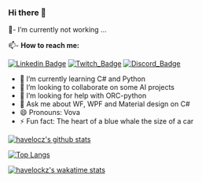 <!--- [![profile](https://cr-ss-service.azurewebsites.net/api/ScreenShot?widget=summary&username=abel13)]()-->

### Hi there 👋

💼- I’m currently not working ... 
<!--<br/>
[![Accurate Badge](https://i.ytimg.com/vi/eLeFN2EkkB0/maxresdefault.jpg)](https://rawicz.com.ua/)
<br/>-->

📫- <b>How to reach me:</b> <br/>

[![Linkedin Badge](https://img.shields.io/badge/%20-LinkedIn-blue?style=for-the-badge&logo=linkedin)](https://www.linkedin.com/in/vovan-r-24505b11a/)
[![Twitch_Badge](https://img.shields.io/badge/-Twitch-ddd?style=for-the-badge&logo=twitch)](https://www.twitch.tv/antartick)
[![Discord_Badge](https://img.shields.io/badge/-Discord-333?style=for-the-badge&logo=discord)](https://discord.gg/cTvKBVDE8a)

<!--[![YouTube_Badge](https://img.shields.io/badge/-YouTube-red?style=for-the-badge&logo=youtube)](https://www.youtube.com/designcomwpf)-->

- 🌱 I’m currently learning C# and Python
- 👯 I’m looking to collaborate on some AI projects
- 🤔 I’m looking for help with ORC-python
- 💬 Ask me about WF, WPF and Material design on C#
- 😄 Pronouns: Vova
- ⚡ Fun fact: The heart of a blue whale the size of a car

[![havelocz's github stats](https://github-readme-stats.vercel.app/api?username=havelockz&show_icons=true&theme=gotham)](https://github.com/havelockz/github-readme-stats)

 <!--[![stats](https://cr-skills-chart-widget.azurewebsites.net/api/api?username=havelockz)]()-->
 [![Top Langs](https://github-readme-stats.vercel.app/api/top-langs/?username=havelockz&layout=compact&theme=tokyonight)](https://github.com/havelockz/github-readme-stats)

[![havelockz's wakatime stats](https://github-readme-stats.vercel.app/api/wakatime?username=havelockz)](https://github.com/havelockz/github-readme-stats)
